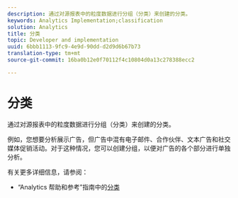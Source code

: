 ```yaml
---
description: 通过对源报表中的粒度数据进行分组（分类）来创建的分类。
keywords: Analytics Implementation;classification
solution: Analytics
title: 分类
topic: Developer and implementation
uuid: 6bbb1113-9fc9-4e9d-90dd-d2d9d6b67b73
translation-type: tm+mt
source-git-commit: 16ba0b12e0f70112f4c10804d0a13c278388ecc2

---
```



# 分类

通过对源报表中的粒度数据进行分组（分类）来创建的分类。

例如，您想要分析展示广告，但广告中混有电子邮件、合作伙伴、文本广告和社交媒体促销活动。对于这种情况，您可以创建分组，以便对广告的各个部分进行单独分析。

有关更多详细信息，请参阅：

* “Analytics 帮助和参考”指南中的[分类](https://marketing.adobe.com/resources/help/en_US/reference/classifications.html)

